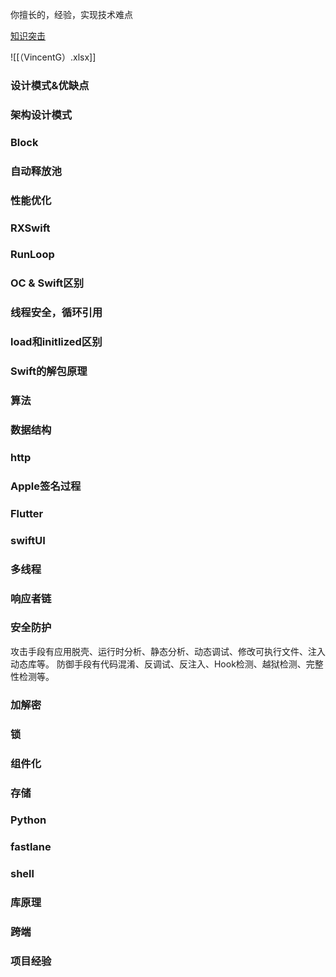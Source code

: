 
你擅长的，经验，实现技术难点

[知识突击](https://www.bilibili.com/video/BV1i94y117d3?vd_source=a40c9f5a927b93e4dc48810f20217772&spm_id_from=333.788.player.switch&p=9)

![[（VincentG）.xlsx]]

### 设计模式&优缺点

### 架构设计模式

### Block
### 自动释放池
### 性能优化
### RXSwift
### RunLoop

### OC & Swift区别

### 线程安全，循环引用

### load和initlized区别

### Swift的解包原理

### 算法

### 数据结构

### http

### Apple签名过程

### Flutter

### swiftUI

### 多线程

### 响应者链

### 安全防护
攻击手段有应用脱壳、运行时分析、静态分析、动态调试、修改可执行文件、注入动态库等。
防御手段有代码混淆、反调试、反注入、Hook检测、越狱检测、完整性检测等。
### 加解密

### 锁
### 组件化

### 存储

### Python

### fastlane

### shell

### 库原理

### 跨端

### 项目经验






